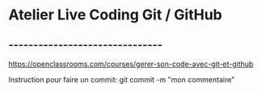 # Atelier Live Coding Git / GitHub
## -------------------------------

https://openclassrooms.com/courses/gerer-son-code-avec-git-et-github

Instruction pour faire un commit: git commit -m "mon commentaire"

